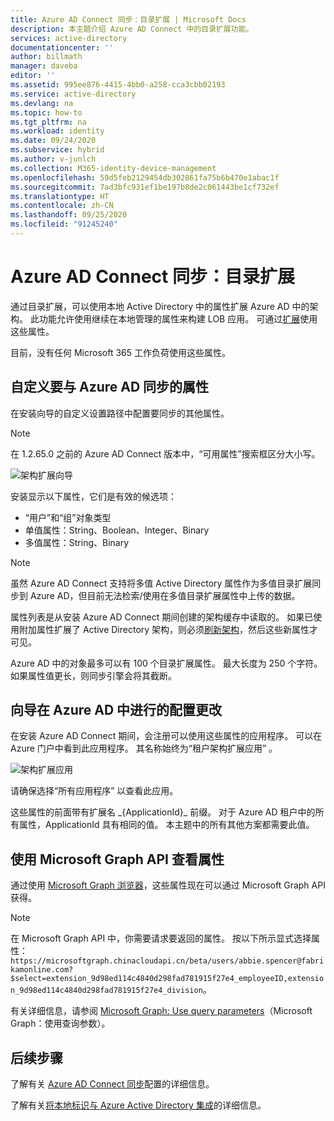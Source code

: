 ```yaml
---
title: Azure AD Connect 同步：目录扩展 | Microsoft Docs
description: 本主题介绍 Azure AD Connect 中的目录扩展功能。
services: active-directory
documentationcenter: ''
author: billmath
manager: daveba
editor: ''
ms.assetid: 995ee876-4415-4bb0-a258-cca3cbb02193
ms.service: active-directory
ms.devlang: na
ms.topic: how-to
ms.tgt_pltfrm: na
ms.workload: identity
ms.date: 09/24/2020
ms.subservice: hybrid
ms.author: v-junlch
ms.collection: M365-identity-device-management
ms.openlocfilehash: 59d5feb2129454db302861fa75b6b470e1abac1f
ms.sourcegitcommit: 7ad3bfc931ef1be197b8de2c061443be1cf732ef
ms.translationtype: HT
ms.contentlocale: zh-CN
ms.lasthandoff: 09/25/2020
ms.locfileid: "91245240"
---
```

# <a name="azure-ad-connect-sync-directory-extensions"></a>Azure AD Connect 同步：目录扩展
通过目录扩展，可以使用本地 Active Directory 中的属性扩展 Azure AD 中的架构。 此功能允许使用继续在本地管理的属性来构建 LOB 应用。 可通过[扩展](https://docs.microsoft.com/graph/extensibility-overview)使用这些属性。 

目前，没有任何 Microsoft 365 工作负荷使用这些属性。

## <a name="customize-which-attributes-to-synchronize-with-azure-ad"></a>自定义要与 Azure AD 同步的属性

在安装向导的自定义设置路径中配置要同步的其他属性。

> [!NOTE]
> 在 1.2.65.0 之前的 Azure AD Connect 版本中，“可用属性”搜索框区分大小写。

![架构扩展向导](./media/how-to-connect-sync-feature-directory-extensions/extension2.png)  

安装显示以下属性，它们是有效的候选项：

* “用户”和“组”对象类型
* 单值属性：String、Boolean、Integer、Binary
* 多值属性：String、Binary


>[!NOTE]
> 虽然 Azure AD Connect 支持将多值 Active Directory 属性作为多值目录扩展同步到 Azure AD，但目前无法检索/使用在多值目录扩展属性中上传的数据。

属性列表是从安装 Azure AD Connect 期间创建的架构缓存中读取的。 如果已使用附加属性扩展了 Active Directory 架构，则必须[刷新架构](how-to-connect-installation-wizard.md#refresh-directory-schema)，然后这些新属性才可见。

Azure AD 中的对象最多可以有 100 个目录扩展属性。 最大长度为 250 个字符。 如果属性值更长，则同步引擎会将其截断。

## <a name="configuration-changes-in-azure-ad-made-by-the-wizard"></a>向导在 Azure AD 中进行的配置更改

在安装 Azure AD Connect 期间，会注册可以使用这些属性的应用程序。 可以在 Azure 门户中看到此应用程序。 其名称始终为“租户架构扩展应用”  。

![架构扩展应用](./media/how-to-connect-sync-feature-directory-extensions/extension3new.png)

请确保选择“所有应用程序”  以查看此应用。

这些属性的前面带有扩展名 \_{ApplicationId}\_ 前缀。 对于 Azure AD 租户中的所有属性，ApplicationId 具有相同的值。 本主题中的所有其他方案都需要此值。

## <a name="viewing-attributes-using-the-microsoft-graph-api"></a>使用 Microsoft Graph API 查看属性

通过使用 [Microsoft Graph 浏览器](https://developer.microsoft.com/zh-cn/graph/graph-explorer-china)，这些属性现在可以通过 Microsoft Graph API 获得。

>[!NOTE]
> 在 Microsoft Graph API 中，你需要请求要返回的属性。 按以下所示显式选择属性：`https://microsoftgraph.chinacloudapi.cn/beta/users/abbie.spencer@fabrikamonline.com?$select=extension_9d98ed114c4840d298fad781915f27e4_employeeID,extension_9d98ed114c4840d298fad781915f27e4_division`。
>
> 有关详细信息，请参阅 [Microsoft Graph: Use query parameters](https://docs.microsoft.com/graph/query-parameters#select-parameter)（Microsoft Graph：使用查询参数）。

## <a name="next-steps"></a>后续步骤
了解有关 [Azure AD Connect 同步](how-to-connect-sync-whatis.md)配置的详细信息。

了解有关[将本地标识与 Azure Active Directory 集成](whatis-hybrid-identity.md)的详细信息。

<!-- Update_Description: wording update -->